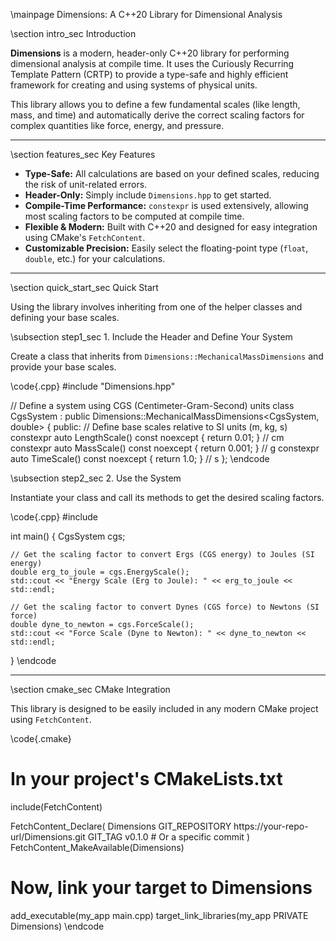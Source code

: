 
\mainpage Dimensions: A C++20 Library for Dimensional Analysis

\section intro_sec Introduction

**Dimensions** is a modern, header-only C++20 library for performing dimensional analysis at compile time. It uses the Curiously Recurring Template Pattern (CRTP) to provide a type-safe and highly efficient framework for creating and using systems of physical units.

This library allows you to define a few fundamental scales (like length, mass, and time) and automatically derive the correct scaling factors for complex quantities like force, energy, and pressure.

<hr>

\section features_sec Key Features

- **Type-Safe:** All calculations are based on your defined scales, reducing the risk of unit-related errors.
- **Header-Only:** Simply include `Dimensions.hpp` to get started.
- **Compile-Time Performance:** `constexpr` is used extensively, allowing most scaling factors to be computed at compile time.
- **Flexible & Modern:** Built with C++20 and designed for easy integration using CMake's `FetchContent`.
- **Customizable Precision:** Easily select the floating-point type (`float`, `double`, etc.) for your calculations.

<hr>

\section quick_start_sec Quick Start

Using the library involves inheriting from one of the helper classes and defining your base scales.

\subsection step1_sec 1. Include the Header and Define Your System

Create a class that inherits from `Dimensions::MechanicalMassDimensions` and provide your base scales.

\code{.cpp}
#include "Dimensions.hpp"

// Define a system using CGS (Centimeter-Gram-Second) units
class CgsSystem
    : public Dimensions::MechanicalMassDimensions<CgsSystem, double> {
 public:
  // Define base scales relative to SI units (m, kg, s)
  constexpr auto LengthScale() const noexcept { return 0.01; }   // cm
  constexpr auto MassScale() const noexcept { return 0.001; }  // g
  constexpr auto TimeScale() const noexcept { return 1.0; }     // s
};
\endcode

\subsection step2_sec 2. Use the System

Instantiate your class and call its methods to get the desired scaling factors.

\code{.cpp}
#include <iostream>

int main() {
    CgsSystem cgs;

    // Get the scaling factor to convert Ergs (CGS energy) to Joules (SI energy)
    double erg_to_joule = cgs.EnergyScale();
    std::cout << "Energy Scale (Erg to Joule): " << erg_to_joule << std::endl;

    // Get the scaling factor to convert Dynes (CGS force) to Newtons (SI force)
    double dyne_to_newton = cgs.ForceScale();
    std::cout << "Force Scale (Dyne to Newton): " << dyne_to_newton << std::endl;
}
\endcode

<hr>

\section cmake_sec CMake Integration

This library is designed to be easily included in any modern CMake project using `FetchContent`.

\code{.cmake}
# In your project's CMakeLists.txt

include(FetchContent)

FetchContent_Declare(
    Dimensions
    GIT_REPOSITORY https://your-repo-url/Dimensions.git
    GIT_TAG        v0.1.0 # Or a specific commit
)
FetchContent_MakeAvailable(Dimensions)

# Now, link your target to Dimensions
add_executable(my_app main.cpp)
target_link_libraries(my_app PRIVATE Dimensions)
\endcode

